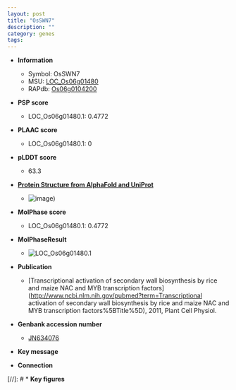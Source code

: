 ```yaml
---
layout: post
title: "OsSWN7"
description: ""
category: genes
tags: 
---
```


* **Information**  
    + Symbol: OsSWN7  
    + MSU: [LOC_Os06g01480](http://rice.plantbiology.msu.edu/cgi-bin/ORF_infopage.cgi?orf=LOC_Os06g01480)  
    + RAPdb: [Os06g0104200](http://rapdb.dna.affrc.go.jp/viewer/gbrowse_details/irgsp1?name=Os06g0104200)  

* **PSP score**  
    + LOC_Os06g01480.1: 0.4772 

* **PLAAC score**  
    + LOC_Os06g01480.1: 0 

* **pLDDT score**
    + 63.3

* **[Protein Structure from AlphaFold and UniProt](https://www.uniprot.org/uniprotkb/Q8H624/entry#structure)**
    + ![image](https://ricepsp.github.io/images/Q8/AF-Q8H624-F1.png))

* **MolPhase score**
    + LOC_Os06g01480.1: 0.4772

* **MolPhaseResult**
    + ![LOC_Os06g01480.1](https://ricepsp.github.io/pictures/LOC_Os06g/LOC_Os06g01480.1.png)

* **Publication**  
    + [Transcriptional activation of secondary wall biosynthesis by rice and maize NAC and MYB transcription factors](http://www.ncbi.nlm.nih.gov/pubmed?term=Transcriptional activation of secondary wall biosynthesis by rice and maize NAC and MYB transcription factors%5BTitle%5D), 2011, Plant Cell Physiol.

* **Genbank accession number**  
    + [JN634076](http://www.ncbi.nlm.nih.gov/nuccore/JN634076)

* **Key message**  

* **Connection**  

[//]: # * **Key figures**  


